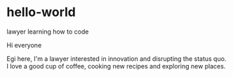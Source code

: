# hello-world
lawyer learning how to code

Hi everyone

Egi here, I'm a lawyer interested in innovation and disrupting the status quo. 
I love a good cup of coffee, cooking new recipes and exploring new places.
